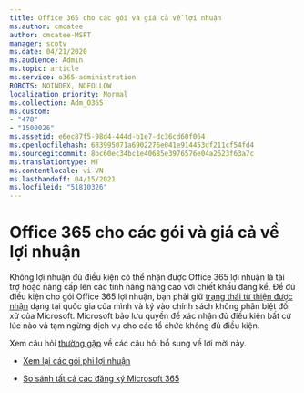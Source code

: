 ```yaml
---
title: Office 365 cho các gói và giá cả về lợi nhuận
ms.author: cmcatee
author: cmcatee-MSFT
manager: scotv
ms.date: 04/21/2020
ms.audience: Admin
ms.topic: article
ms.service: o365-administration
ROBOTS: NOINDEX, NOFOLLOW
localization_priority: Normal
ms.collection: Adm_O365
ms.custom:
- "478"
- "1500026"
ms.assetid: e6ec87f5-98d4-444d-b1e7-dc36cd60f064
ms.openlocfilehash: 683995071a6902276e041e914453df211cf54fd4
ms.sourcegitcommit: 8bc60ec34bc1e40685e3976576e04a2623f63a7c
ms.translationtype: MT
ms.contentlocale: vi-VN
ms.lasthandoff: 04/15/2021
ms.locfileid: "51810326"
---
```

# <a name="office-365-for-nonprofit-plans-and-pricing"></a>Office 365 cho các gói và giá cả về lợi nhuận

Không lợi nhuận đủ điều kiện có thể nhận được Office 365 lợi nhuận là tài trợ hoặc nâng cấp lên các tính năng nâng cao với chiết khấu đáng kể. Để đủ điều kiện cho gói Office 365 lợi nhuận, bạn phải giữ [trạng thái từ thiện được nhận](https://go.microsoft.com/fwlink/p/?LinkID=330253) dạng tại quốc gia của mình và ký vào chính sách không phân biệt đối xử của Microsoft. Microsoft bảo lưu quyền để xác nhận đủ điều kiện bất cứ lúc nào và tạm ngừng dịch vụ cho các tổ chức không đủ điều kiện.
  
Xem câu hỏi [thường gặp](https://products.office.com/nonprofit/office-365-nonprofit) về các câu hỏi bổ sung về lời mời này.
  
- [Xem lại các gói phi lợi nhuận](https://products.office.com/nonprofit/office-365-nonprofit-plans-and-pricing?tab=1)

- [So sánh tất cả các đăng ký Microsoft 365](https://products.office.com/business/compare-more-office-365-for-business-plans)